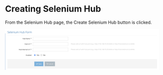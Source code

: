 # Creating Selenium Hub

From the Selenium Hub page, the Create Selenium Hub button is clicked.

![](../../../.gitbook/assets/SeleniumHubForm.png)
